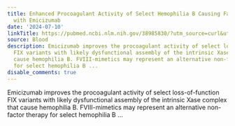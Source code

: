 ```yaml
---
title: Enhanced Procoagulant Activity of Select Hemophilia B Causing Factor IX Variants
  with Emicizumab
date: '2024-07-10'
linkTitle: https://pubmed.ncbi.nlm.nih.gov/38985830/?utm_source=curl&utm_medium=rss&utm_campaign=journals&utm_content=7603509&fc=None&ff=20240711181424&v=2.18.0.post9+e462414
source: Blood
description: Emicizumab improves the procoagulant activity of select loss-of-function
  FIX variants with likely dysfunctional assembly of the intrinsic Xase complex that
  cause hemophilia B. FVIII-mimetics may represent an alternative non-factor therapy
  for select hemophilia B ...
disable_comments: true
---
```

Emicizumab improves the procoagulant activity of select loss-of-function FIX variants with likely dysfunctional assembly of the intrinsic Xase complex that cause hemophilia B. FVIII-mimetics may represent an alternative non-factor therapy for select hemophilia B ...